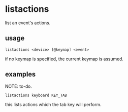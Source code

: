 # listactions

list an event's actions.

## usage

```
listactions <device> [@keymap] <event>
```

if no keymap is specified, the current keymap is assumed.

## examples

NOTE: to-do.

```
listactions keyboard KEY_TAB
```

this lists actions which the tab key will perform.
